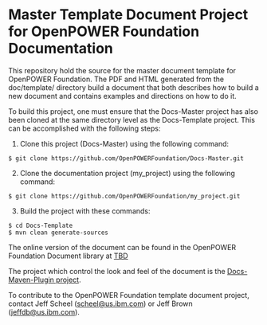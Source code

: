 # Master Template Document Project for OpenPOWER Foundation Documentation
This repository hold the source for the master document template for 
OpenPOWER Foundation. The PDF and HTML generated from the doc/template/ 
directory build a document that both describes how to build a new
document and contains examples and directions on how to do it.

To build this project, one must ensure that the Docs-Master project has
also been cloned at the same directory level as the Docs-Template project.
This can be accomplished with the following steps:

1. Clone this project (Docs-Master) using the following command:
```
$ git clone https://github.com/OpenPOWERFoundation/Docs-Master.git
```
2. Clone the documentation project (my_project) using the following command:
```
$ git clone https://github.com/OpenPOWERFoundation/my_project.git
```
3. Build the project with these commands:
```
$ cd Docs-Template
$ mvn clean generate-sources
```

The online version of the document can be found in the OpenPOWER Foundation
Document library at [TBD](http://openpowerfoundation.org/docs)

The project which control the look and feel of the document is the 
[Docs-Maven-Plugin project](https://github.com/OpenPOWERFoundation/Docs-Maven-Plugin).

To contribute to the OpenPOWER Foundation template document project, contact Jeff Scheel \([scheel@us.ibm.com](mailto://scheel@us.ibm.com)\) or 
Jeff Brown \([jeffdb@us.ibm.com](mailto://jeffdb@us.ibm.com)\).
